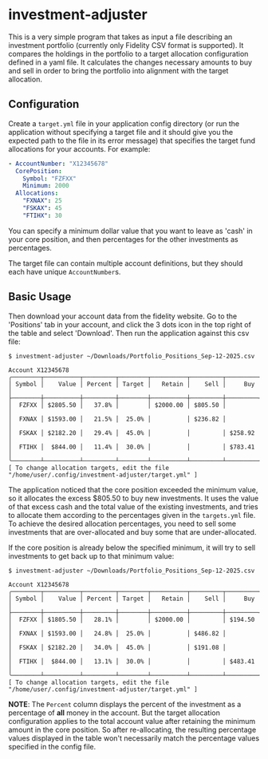 # investment-adjuster
This is a very simple program that takes as input a file describing an
investment portfolio (currently only Fidelity CSV format is supported). It
compares the holdings in the portfolio to a target allocation configuration
defined in a yaml file. It calculates the changes necessary amounts to buy and
sell in order to bring the portfolio into alignment with the target allocation.

## Configuration
Create a `target.yml` file in your application config directory (or run
the application without specifying a target file and it should give you the
expected path to the file in its error message) that specifies the target fund
allocations for your accounts. For example:

```yaml
- AccountNumber: "X12345678"
  CorePosition:
    Symbol: "FZFXX"
    Minimum: 2000
  Allocations:
    "FXNAX": 25
    "FSKAX": 45
    "FTIHX": 30
```

You can specify a minimum dollar value that you want to leave as 'cash' in your
core position, and then percentages for the other investments as percentages.

The target file can contain multiple account definitions, but they should each
have unique `AccountNumber`s.

## Basic Usage
Then download your account data from the fidelity website. Go to the 'Positions'
tab in your account, and click the 3 dots icon in the top right of the table and
select 'Download'. Then run the application against this csv file:
```
$ investment-adjuster ~/Downloads/Portfolio_Positions_Sep-12-2025.csv

Account X12345678
╭────────┬──────────┬─────────┬────────┬──────────┬─────────┬─────────╮
│ Symbol │    Value │ Percent │ Target │   Retain │    Sell │     Buy │
├────────┼──────────┼─────────┼────────┼──────────┼─────────┼─────────┤
│  FZFXX │ $2805.50 │   37.8% │        │ $2000.00 │ $805.50 │         │
│  FXNAX │ $1593.00 │   21.5% │  25.0% │          │ $236.82 │         │
│  FSKAX │ $2182.20 │   29.4% │  45.0% │          │         │ $258.92 │
│  FTIHX │  $844.00 │   11.4% │  30.0% │          │         │ $783.41 │
╰────────┴──────────┴─────────┴────────┴──────────┴─────────┴─────────╯
[ To change allocation targets, edit the file "/home/user/.config/investment-adjuster/target.yml" ]
```

The application noticed that the core position exceeded the minimum value, so
it allocates the excess $805.50 to buy new investments. It uses the value of
that excess cash and the total value of the existing investments, and tries to
allocate them according to the percentages given in the `targets.yml` file. To
achieve the desired allocation percentages, you need to sell some investments
that are over-allocated and buy some that are under-allocated.

If the core position is already below the specified minimum, it will try to sell
investments to get back up to that minimum value:
```
$ investment-adjuster ~/Downloads/Portfolio_Positions_Sep-12-2025.csv

Account X12345678
╭────────┬──────────┬─────────┬────────┬──────────┬─────────┬─────────╮
│ Symbol │    Value │ Percent │ Target │   Retain │    Sell │     Buy │
├────────┼──────────┼─────────┼────────┼──────────┼─────────┼─────────┤
│  FZFXX │ $1805.50 │   28.1% │        │ $2000.00 │         │ $194.50 │
│  FXNAX │ $1593.00 │   24.8% │  25.0% │          │ $486.82 │         │
│  FSKAX │ $2182.20 │   34.0% │  45.0% │          │ $191.08 │         │
│  FTIHX │  $844.00 │   13.1% │  30.0% │          │         │ $483.41 │
╰────────┴──────────┴─────────┴────────┴──────────┴─────────┴─────────╯
[ To change allocation targets, edit the file "/home/user/.config/investment-adjuster/target.yml" ]
```

**NOTE**: The `Percent` column displays the percent of the investment as
a percentage of **all** money in the account. But the target allocation
configuration applies to the total account value after retaining the minimum
amount in the core position. So after re-allocating, the resulting percentage
values displayed in the table won't necessarily match the percentage values
specified in the config file.
